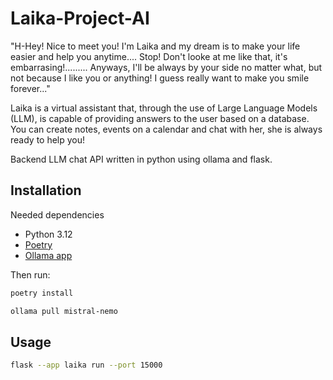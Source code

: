 # Laika-Project-AI

"H-Hey! Nice to meet you! I'm Laika and my dream is to make your life easier and help you anytime.... Stop! Don't looke at me like that, it's embarrasing!......... Anyways, I'll be always by your side no matter what, but not because I like you or anything! I guess really want to make you smile forever..."

Laika is a virtual assistant that, through the use of Large Language Models (LLM), is capable of providing answers to the user based on a database.
You can create notes, events on a calendar and chat with her, she is always ready to help you!

Backend LLM chat API written in python using ollama and flask.

## Installation
Needed dependencies
- Python 3.12
- [Poetry](https://python-poetry.org/)
- [Ollama app](https://ollama.com/download)

Then run:
```bash
poetry install
```

```bash
ollama pull mistral-nemo
```

## Usage
```bash
flask --app laika run --port 15000
```
